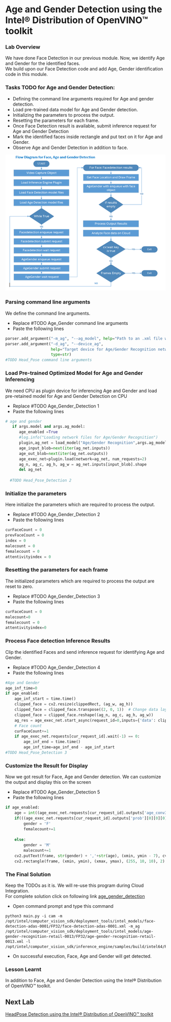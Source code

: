# Age and Gender Detection using the Intel® Distribution of OpenVINO™ toolkit
### Lab Overview
We have done Face Detection in our previous module. Now, we identify Age and Gender for the identified faces.    
We  build upon our Face Detection code and add Age, Gender identification code in this module.



### Tasks TODO for Age and Gender Detection:
- Defining the command line arguments required for Age and gender detection.
-	Load pre-trained data model for Age and Gender detection.
- Initializing the parameters to process the output.
- Resetting the parameters for each frame.
-	Once Face Detection result is available, submit inference request for Age and Gender Detection
-	Mark the identified faces inside rectangle and put text on it for Age and Gender.
-	Observe Age and Gender Detection in addition to face.

![](images/AgeGender_flowchart.png)


### Parsing command line arguments

We define the command line arguments.
- Replace #TODO Age_Gender command line arguments
- Paste the following lines

```python
parser.add_argument("-m_ag", "--ag_model", help="Path to an .xml file with a trained model.", default=None, type=str)
parser.add_argument("-d_ag", "--device_ag",
                    help="Target device for Age/Gender Recognition network (CPU, GPU, FPGA, or MYRIAD). The demo will look for a suitable plugin for a specified device. (CPU by default)", default="CPU",
                    type=str)
#TODO Head_Pose command line arguments
  ```  
### Load Pre-trained Optimized Model for Age and Gender Inferencing

We need CPU as plugin device for inferencing Age and Gender and load pre-retained model for Age and Gender Detection on CPU
- Replace #TODO Age_Gender_Detection 1
- Paste the following lines

```python
# age and gender   
   if args.model and args.ag_model:
      age_enabled =True
      #log.info("Loading network files for Age/Gender Recognition")
      plugin,ag_net = load_model("Age/Gender Recognition",args.ag_model,args.device_ag.upper(),args.plugin_dir,1,2,args.cpu_extension)
      age_input_blob=next(iter(ag_net.inputs))
      age_out_blob=next(iter(ag_net.outputs))
      age_exec_net=plugin.load(network=ag_net, num_requests=2)
      ag_n, ag_c, ag_h, ag_w = ag_net.inputs[input_blob].shape
      del ag_net

  #TODO Head_Pose_Detection 2
```

### Initialize the parameters
Here initialize the parameters which are required to process the output.
- Replace #TODO Age_Gender_Detection 2
- Paste the following lines

```python
curFaceCount = 0
prevFaceCount = 0
index = 0
malecount = 0
femalecount = 0
attentivityindex = 0
```

### Resetting the parameters for each frame
The initialized parameters which are required to process the output are reset to zero.

- Replace #TODO Age_Gender_Detection 3
- Paste the following lines

```python
curFaceCount = 0
malecount=0
femalecount = 0
attentivityindex=0
```

### Process Face detection Inference Results
Clip the identified Faces and send inference request for identifying Age and Gender.

- Replace #TODO Age_Gender_Detection 4
- Paste the following lines

```python
#Age and Gender
age_inf_time=0
if age_enabled:
    age_inf_start = time.time()
    clipped_face = cv2.resize(clippedRect, (ag_w, ag_h))
    clipped_face = clipped_face.transpose((2, 0, 1))  # Change data layout from HWC to CHW
    clipped_face = clipped_face.reshape((ag_n, ag_c, ag_h, ag_w))
    ag_res = age_exec_net.start_async(request_id=0,inputs={'data': clipped_face})
    # Face count
    curFaceCount+=1
    if age_exec_net.requests[cur_request_id].wait(-1) == 0:
        age_inf_end = time.time()
        age_inf_time=age_inf_end - age_inf_start
#TODO Head_Pose_Detection 3          

```

### Customize the Result for Display
Now we got result for Face, Age and Gender detection. We can customize the output and display this on the screen
- Replace #TODO Age_Gender_Detection 5
- Paste the following lines

```python
if age_enabled:
    age = int((age_exec_net.requests[cur_request_id].outputs['age_conv3'][0][0][0][0])*100)
    if(((age_exec_net.requests[cur_request_id].outputs['prob'][0][0][0][0])) > 0.5):
        gender = 'F'
        femalecount+=1

    else:
        gender = 'M'
        malecount+=1
    cv2.putText(frame, str(gender) + ','+str(age), (xmin, ymin - 7), cv2.FONT_HERSHEY_COMPLEX, 0.6, (10,10,200), 1)
    cv2.rectangle(frame, (xmin, ymin), (xmax, ymax), (255, 10, 10), 2)

```

### The Final Solution
Keep the TODOs as it is. We will re-use this program during Cloud Integration.     
For complete solution click on following link [age_gender_detection](./solutions/age_gender_detection.md)


- Open command prompt and type this command

```
python3 main.py -i cam -m /opt/intel/computer_vision_sdk/deployment_tools/intel_models/face-detection-adas-0001/FP32/face-detection-adas-0001.xml -m_ag /opt/intel/computer_vision_sdk/deployment_tools/intel_models/age-gender-recognition-retail-0013/FP32/age-gender-recognition-retail-0013.xml -l /opt/intel/computer_vision_sdk/inference_engine/samples/build/intel64/Release/lib/libcpu_extension.so

 ```
- On successful execution, Face, Age and Gender will get detected.

### Lesson Learnt
In addition to Face, Age and Gender Detection using the Intel® Distribution of OpenVINO™ toolkit.

## Next Lab
[HeadPose Detection using the Intel® Distribution of OpenVINO™ toolkit](./Headpose_Detection.md)
